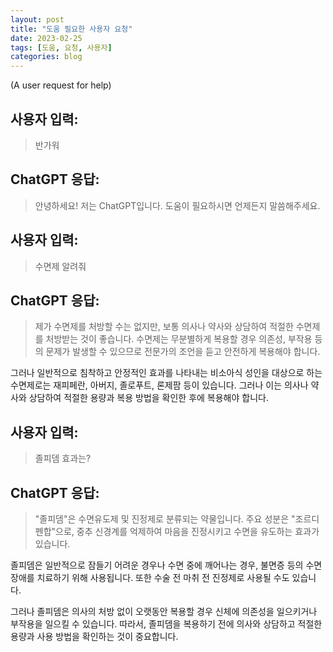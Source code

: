 ```yaml
---
layout: post
title: "도움 필요한 사용자 요청"
date: 2023-02-25
tags: [도움, 요청, 사용자]
categories: blog
---
```


(A user request for help)

## 사용자 입력:
> 반가워

## ChatGPT 응답:
> 안녕하세요! 저는 ChatGPT입니다. 도움이 필요하시면 언제든지 말씀해주세요.

## 사용자 입력:
> 수면제 알려줘

## ChatGPT 응답:
> 제가 수면제를 처방할 수는 없지만, 보통 의사나 약사와 상담하여 적절한 수면제를 처방받는 것이 좋습니다. 수면제는 무분별하게 복용할 경우 의존성, 부작용 등의 문제가 발생할 수 있으므로 전문가의 조언을 듣고 안전하게 복용해야 합니다.

그러나 일반적으로 침착하고 안정적인 효과를 나타내는 비소아식 성인을 대상으로 하는 수면제로는 재피페란, 아버지, 졸로푸트, 론제팜 등이 있습니다. 그러나 이는 의사나 약사와 상담하여 적절한 용량과 복용 방법을 확인한 후에 복용해야 합니다.

## 사용자 입력:
> 졸피뎀 효과는?

## ChatGPT 응답:
> "졸피뎀"은 수면유도제 및 진정제로 분류되는 약물입니다. 주요 성분은 "조르디펜합"으로, 중추 신경계를 억제하여 마음을 진정시키고 수면을 유도하는 효과가 있습니다.

졸피뎀은 일반적으로 잠들기 어려운 경우나 수면 중에 깨어나는 경우, 불면증 등의 수면장애를 치료하기 위해 사용됩니다. 또한 수술 전 마취 전 진정제로 사용될 수도 있습니다.

그러나 졸피뎀은 의사의 처방 없이 오랫동안 복용할 경우 신체에 의존성을 일으키거나 부작용을 일으킬 수 있습니다. 따라서, 졸피뎀을 복용하기 전에 의사와 상담하고 적절한 용량과 사용 방법을 확인하는 것이 중요합니다.

